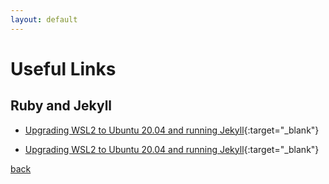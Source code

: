 ```yaml
---
layout: default
---
```


# Useful Links

## Ruby and Jekyll
- [Upgrading WSL2 to Ubuntu 20.04 and running Jekyll](https://david.gardiner.net.au/2020/04/wsl2-and-jekyll.html){:target="_blank"}

- [Upgrading WSL2 to Ubuntu 20.04 and running Jekyll](https://desiredpersona.github.io/minimal-jekyll-theme/docs/markdown/){:target="_blank"}




[back](./)
